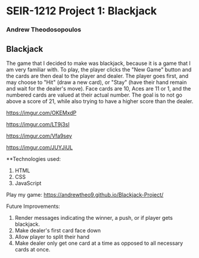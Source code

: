# SEIR-1212 Project 1: Blackjack

### Andrew Theodosopoulos

## Blackjack

The game that I decided to make was blackjack, because it is a game that I am very familiar with. To play, the player clicks the "New Game" button and the cards are then deal to the player and dealer. The player goes first, and may choose to "Hit" (draw a new card), or "Stay" (have their hand remain and wait for the dealer's move). Face cards are 10, Aces are 11 or 1, and the numbered cards are valued at their actual number. The goal is to not go above a score of 21, while also trying to have a higher score than the dealer.

https://imgur.com/OKEMxdP

https://imgur.com/LT9j3sI

https://imgur.com/Vfa9sey

https://imgur.com/JUYJiUL

**Technologies used:
1. HTML
2. CSS
3. JavaScript

Play my game: https://andrewtheo9.github.io/Blackjack-Project/

Future Improvements:
1. Render messages indicating the winner, a push, or if player gets blackjack.
2. Make dealer's first card face down
3. Allow player to split their hand
4. Make dealer only get one card at a time as opposed to all necessary cards at once.